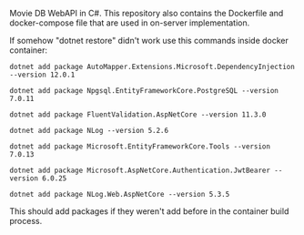 Movie DB WebAPI in C#.
This repository also contains the Dockerfile and docker-compose file that are used in on-server implementation.

If somehow "dotnet restore" didn't work use this commands inside docker container:
```
dotnet add package AutoMapper.Extensions.Microsoft.DependencyInjection --version 12.0.1

dotnet add package Npgsql.EntityFrameworkCore.PostgreSQL --version 7.0.11

dotnet add package FluentValidation.AspNetCore --version 11.3.0

dotnet add package NLog --version 5.2.6

dotnet add package Microsoft.EntityFrameworkCore.Tools --version 7.0.13

dotnet add package Microsoft.AspNetCore.Authentication.JwtBearer --version 6.0.25

dotnet add package NLog.Web.AspNetCore --version 5.3.5
```
This should add packages if they weren't add before in the container build process.
